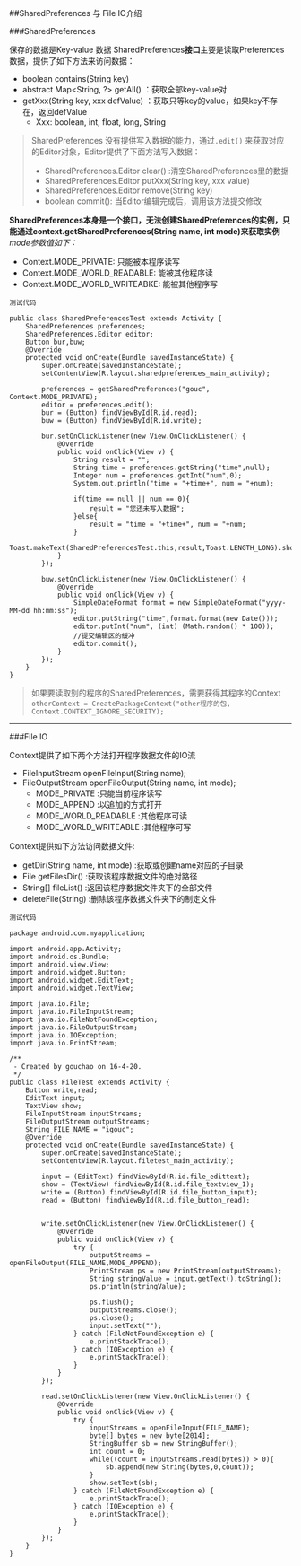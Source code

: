 ##SharedPreferences 与 File IO介绍

###SharedPreferences

保存的数据是Key-value 数据
SharedPreferences**接口**主要是读取Preferences数据，提供了如下方法来访问数据：    
* boolean contains(String key) 
* abstract Map<String, ?> getAll() ：获取全部key-value对
* getXxx(String key, xxx defValue) ：获取只等key的value，如果key不存在，返回defValue
    - Xxx: boolean, int, float, long, String

> SharedPreferences 没有提供写入数据的能力，通过`.edit()` 来获取对应的Editor对象，Editor提供了下面方法写入数据：         
> 
>   * SharedPreferences.Editor clear() :清空SharedPreferences里的数据
>   * SharedPreferences.Editor putXxx(String key, xxx value)
>   * SharedPreferences.Editor remove(String key)
>   * boolean commit(): 当Editor编辑完成后，调用该方法提交修改


**SharedPreferences本身是一个接口，无法创建SharedPreferences的实例，只能通过context.getSharedPreferences(String name, int mode)来获取实例**
*mode参数值如下：*    

* Context.MODE_PRIVATE: 只能被本程序读写
* Context.MODE_WORLD_READABLE: 能被其他程序读
* Context.MODE_WORLD_WRITEABKE: 能被其他程序写      
          
`测试代码`

    public class SharedPreferencesTest extends Activity {
        SharedPreferences preferences;
        SharedPreferences.Editor editor;
        Button bur,buw;
        @Override
        protected void onCreate(Bundle savedInstanceState) {
            super.onCreate(savedInstanceState);
            setContentView(R.layout.sharedpreferences_main_activity);

            preferences = getSharedPreferences("gouc", Context.MODE_PRIVATE);
            editor = preferences.edit();
            bur = (Button) findViewById(R.id.read);
            buw = (Button) findViewById(R.id.write);

            bur.setOnClickListener(new View.OnClickListener() {
                @Override
                public void onClick(View v) {
                    String result = "";
                    String time = preferences.getString("time",null);
                    Integer num = preferences.getInt("num",0);
                    System.out.println("time = "+time+", num = "+num);

                    if(time == null || num == 0){
                        result = "您还未写入数据";
                    }else{
                        result = "time = "+time+", num = "+num;
                    }
                    Toast.makeText(SharedPreferencesTest.this,result,Toast.LENGTH_LONG).show();
                }
            });

            buw.setOnClickListener(new View.OnClickListener() {
                @Override
                public void onClick(View v) {
                    SimpleDateFormat format = new SimpleDateFormat("yyyy-MM-dd hh:mm:ss");
                    editor.putString("time",format.format(new Date()));
                    editor.putInt("num", (int) (Math.random() * 100));
                    //提交编辑区的缓冲
                    editor.commit();
                }
            });
        }
    }

> 如果要读取别的程序的SharedPreferences，需要获得其程序的Context
> `otherContext = CreatePackageContext("other程序的包, Context.CONTEXT_IGNORE_SECURITY);`      

---

###File IO

Context提供了如下两个方法打开程序数据文件的IO流

* FileInputStream openFileInput(String name);
* FileOutputStream openFileOutput(String name, int mode);
    - MODE_PRIVATE :只能当前程序读写
    - MODE_APPEND :以追加的方式打开
    - MODE_WORLD_READABLE :其他程序可读
    - MODE_WORLD_WRITEABLE :其他程序可写

Context提供如下方法访问数据文件:    

* getDir(String name, int mode) :获取或创建name对应的子目录
* File getFilesDir() :获取该程序数据文件的绝对路径
* String[] fileList() :返回该程序数据文件夹下的全部文件
* deleteFile(String) :删除该程序数据文件夹下的制定文件       

`测试代码`

    package android.com.myapplication;

    import android.app.Activity;
    import android.os.Bundle;
    import android.view.View;
    import android.widget.Button;
    import android.widget.EditText;
    import android.widget.TextView;

    import java.io.File;
    import java.io.FileInputStream;
    import java.io.FileNotFoundException;
    import java.io.FileOutputStream;
    import java.io.IOException;
    import java.io.PrintStream;

    /**
     - Created by gouchao on 16-4-20.
     */
    public class FileTest extends Activity {
        Button write,read;
        EditText input;
        TextView show;
        FileInputStream inputStreams;
        FileOutputStream outputStreams;
        String FILE_NAME = "igouc";
        @Override
        protected void onCreate(Bundle savedInstanceState) {
            super.onCreate(savedInstanceState);
            setContentView(R.layout.filetest_main_activity);

            input = (EditText) findViewById(R.id.file_edittext);
            show = (TextView) findViewById(R.id.file_textview_1);
            write = (Button) findViewById(R.id.file_button_input);
            read = (Button) findViewById(R.id.file_button_read);


            write.setOnClickListener(new View.OnClickListener() {
                @Override
                public void onClick(View v) {
                    try {
                        outputStreams = openFileOutput(FILE_NAME,MODE_APPEND);
                        PrintStream ps = new PrintStream(outputStreams);
                        String stringValue = input.getText().toString();
                        ps.println(stringValue);

                        ps.flush();
                        outputStreams.close();
                        ps.close();
                        input.setText("");
                    } catch (FileNotFoundException e) {
                        e.printStackTrace();
                    } catch (IOException e) {
                        e.printStackTrace();
                    }
                }
            });

            read.setOnClickListener(new View.OnClickListener() {
                @Override
                public void onClick(View v) {
                    try {
                        inputStreams = openFileInput(FILE_NAME);
                        byte[] bytes = new byte[2014];
                        StringBuffer sb = new StringBuffer();
                        int count = 0;
                        while((count = inputStreams.read(bytes)) > 0){
                            sb.append(new String(bytes,0,count));
                        }
                        show.setText(sb);
                    } catch (FileNotFoundException e) {
                        e.printStackTrace();
                    } catch (IOException e) {
                        e.printStackTrace();
                    }
                }
            });
        }
    }




